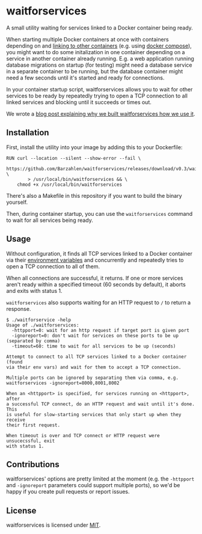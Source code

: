 # waitforservices

A small utility waiting for services linked to a Docker container being ready.

When starting multiple Docker containers at once with containers depending on and [linking to other containers](http://docs.docker.com/userguide/dockerlinks/) (e.g. using [docker compose](https://github.com/docker/compose)), you might want to do some initalization in one container depending on a service in another container already running. E.g. a web application running database migrations on startup (for testing) might need a database service in a separate container to be running, but the database container might need a few seconds until it's started and ready for connections.

In your container startup script, waitforservices allows you to wait for other services to be ready by repeatedly trying to open a TCP connection to all linked services and blocking until it succeeds or times out.

We wrote a [blog post explaining why we built waitforservices how we use it](http://barzahlen.github.io/docker-waitforservices/).

## Installation

First, install the utility into your image by adding this to your Dockerfile:

    RUN curl --location --silent --show-error --fail \
            https://github.com/Barzahlen/waitforservices/releases/download/v0.3/waitforservices \
            > /usr/local/bin/waitforservices && \
        chmod +x /usr/local/bin/waitforservices

There's also a Makefile in this repository if you want to build the binary yourself.

Then, during container startup, you can use the `waitforservices` command to wait for all services being ready.

## Usage

Without configuration, it finds all TCP services linked to a Docker container via their [environment variables](http://docs.docker.com/userguide/dockerlinks/#environment-variables) and concurrently and repeatedly tries to open a TCP connection to all of them.

When all connections are successful, it returns. If one or more services aren't ready within a specified timeout (60 seconds by default), it aborts and exits with status 1.

`waitforservices` also supports waiting for an HTTP request to `/` to return a response.

    $ ./waitforservice -help
    Usage of ./waitforservices:
      -httpport=0: wait for an http request if target port is given port
      -ignoreport=0: don't wait for services on these ports to be up (separated by comma)
      -timeout=60: time to wait for all services to be up (seconds)

    Attempt to connect to all TCP services linked to a Docker container (found
    via their env vars) and wait for them to accept a TCP connection.

    Multiple ports can be ignored by separating them via comma, e.g.
    waitforservices -ignoreport=8000,8001,8002

    When an <httpport> is specified, for services running on <httpport>, after
    a successful TCP connect, do an HTTP request and wait until it's done. This
    is useful for slow-starting services that only start up when they receive
    their first request.

    When timeout is over and TCP connect or HTTP request were unsucecssful, exit
    with status 1.

## Contributions

waitforservices' options are pretty limited at the moment (e.g. the `-httpport`  and `-ignoreport` parameters could support multiple ports), so we'd be happy if you create pull requests or report issues.

## License

waitforservices is licensed under [MIT](LICENSE).
